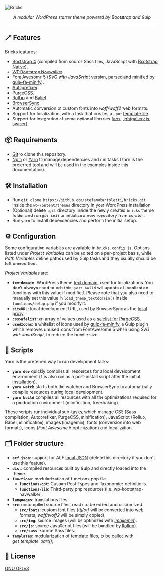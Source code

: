 ![Bricks](https://repository-images.githubusercontent.com/170774557/10d31c80-75ea-11eb-8adc-1b7b7d15f46c)


<div align="center">

_A modular WordPress starter theme powered by Bootstrap and Gulp_

---

</div>

## 🪄 Features

Bricks features:
- [Bootstrap 4](https://getbootstrap.com/) (compiled from source Sass files, JavaScript with [Bootstrap Native](https://github.com/thednp/bootstrap.native/)).
- [WP Bootstrap Navwalker](https://github.com/wp-bootstrap/wp-bootstrap-navwalker).
- [Font Awesome 5](https://fontawesome.com/) (_SVG with JavaScript_ version, parsed and minified by [gulp-fa-minify](https://github.com/FA-Minify/gulp-fa-minify)).
- [Autoprefixer](https://autoprefixer.github.io/).
- [PurgeCSS](https://purgecss.com/).
- [Rollup](https://www.rollupjs.org/) and [Babel](https://babeljs.io/).
- [BrowserSync](https://www.browsersync.io/).
- Automatic conversion of custom fonts into *woff/woff2* web formats.
- Support for localization, with a task that creates a `.pot` [template file](https://developer.wordpress.org/themes/functionality/internationalization/).
- Support for integration of some optional libraries ([aos](https://michalsnik.github.io/aos/), [lightgallery.js](https://sachinchoolur.github.io/lightgallery.js/), [swiper](https://swiperjs.com/)).

## 📦 Requirements

- [Git](https://git-scm.com/) to clone this repository.
- [Npm](https://nodejs.org/) or [Yarn](https://yarnpkg.com/) to manage dependencies and run tasks (Yarn is the preferred tool and will be used in the examples inside this documentation).
## 🛠️ Installation

- Run `git clone https://github.com/stefanobartoletti/bricks.git` inside the `wp-content/themes` directory in your WordPress installation
- (Optional) delete `.git` directory inside the newly created `bricks` theme folder and run `git init` to initialize a new repository from scratch.
- Run `yarn` to install dependencies and perform the initial setup.

## ⚙️ Configuration

Some configuration variables are available in `bricks.config.js`.
Options listed under *Project Variables* can be edited on a per-project basis, while *Path Variables* define paths used by Gulp tasks and they usually should be left unmodified.

*Project Variables* are:

- **`textdomain`**: WordPress theme [text domain](https://developer.wordpress.org/themes/functionality/internationalization/#text-domain), used for localizations. You don't always need to edit this, `yarn build` will update all localization functions with this value if modified. Please note that you also need to manually set this value in `load_theme_textdomain()` inside `functions/setup.php` if you modify it.
- **`siteURL`**: local development URL, used by BrowserSync as the [local proxy](https://www.browsersync.io/docs/api#api-init).
- **`cssSafelist`**: an array of values used as a [safelist for PurgeCSS](https://purgecss.com/safelisting.html).
- **`usedIcons`**: a whitelist of icons used by [gulp-fa-minify](https://github.com/FA-Minify/gulp-fa-minify), a Gulp plugin which removes unused icons from FontAwesome 5 when using _SVG with JavaScript_, to reduce the bundle size.

## 📜 Scripts

Yarn is the preferred way to run development tasks:
- **`yarn dev`** quickly compiles all resources for a local development environment (it is also run as a post-install script after the initial installation).
- **`yarn watch`** starts both the watcher and BrowserSync to automatically compile resources during local development.
- **`yarn build`** compiles all resources with all the optimizations required for a production environment (minification, treeshaking).

These scripts run individual sub-tasks, which manage CSS (Sass compilation, Autoprefixer, PurgeCSS, minification), JavaScript (Rollup, Babel, minification), images (imagemin), fonts (conversion into web formats), icons (*Font Awesome 5* optimization) and localization.
  
## 🗂️ Folder structure

- **`acf-json`**: support for ACF [local JSON](https://www.advancedcustomfields.com/resources/local-json/) (delete this directory if you don't use this feature).
- **`dist`**: compiled resources built by Gulp and directly loaded into the theme.
- **`functions`**: modularization of functions.php file
  - **`functions/cpt`**: Custom Post Types and Taxonomies definitions.
  - **`functions/lib`**: Third-party php resources (i.e. wp-bootstrap-navwalker).
- **`languages`**: translations files.
- **`src`**: uncompiled source files, ready to be edited and customized.
  - **`src/fonts`**: custom font files (*ttf/otf* will be converted into web formats, *woff/woff2* will be simply copied).
  - **`src/img`**: source images (will be optimized with [_imagemin_](https://github.com/sindresorhus/gulp-imagemin)).
  - **`src/js`**: source JavaScript files (will be bundled by [Rollup](https://www.rollupjs.org)).
  - **`src/sass`**: source Sass files.
- **`templates`**: modularization of template files, to be called with *get_template_part()*;

## 📝 License

[GNU GPLv3](https://github.com/stefanobartoletti/bricks/blob/master/LICENSE.txt)